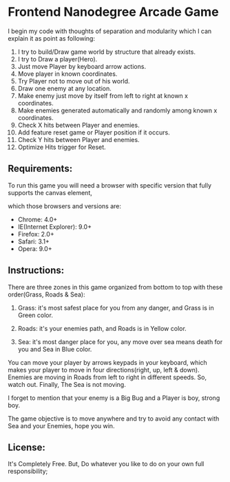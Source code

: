 # Frontend Nanodegree Arcade Game

I begin my code with thoughts of separation and modularity which I can explain it as point as following:

1. I try to build/Draw game world by structure that already exists.
2. I try to Draw a player(Hero).
3. Just move Player by keyboard arrow actions.
4. Move player in known coordinates.
5. Try Player not to move out of his world.
6. Draw one enemy at any location.
7. Make enemy just move by itself from left to right at known x coordinates.
8. Make enemies generated automatically and randomly among known x coordinates.
9. Check X hits between Player and enemies.
10. Add feature reset game or Player position if it occurs.
11. Check Y hits between Player and enemies.
12. Optimize Hits trigger for Reset.

## Requirements:

To run this game you will need a browser with specific version that fully supports the canvas element,

which those browsers and versions are:

- Chrome: 4.0+
- IE(Internet Explorer): 9.0+
- Firefox: 2.0+
- Safari: 3.1+
- Opera: 9.0+

## Instructions:

There are three zones in this game organized from bottom to top with these order(Grass, Roads & Sea):

1. Grass: it's most safest place for you from any danger, and Grass is in Green color.

2. Roads: it's your enemies path, and Roads is in Yellow color.

3. Sea: it's most danger place for you, any move over sea means death for you and Sea in Blue color.

You can move your player by arrows keypads in your keyboard, which makes your player to move in four directions(right, up, left & down).
Enemies are moving in Roads from left to right in different speeds. So, watch out.
Finally, The Sea is not moving.

I forget to mention that your enemy is a Big Bug and a Player is boy, strong boy.

The game objective is to move anywhere and try to avoid any contact with Sea and your Enemies, hope you win.

## License:
It's Completely Free. But, Do whatever you like to do on your own full responsibility;